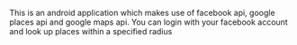 This is an android application which makes use of facebook api, google places api and google maps api. You can login 
with your facebook account and look up places within a specified radius
